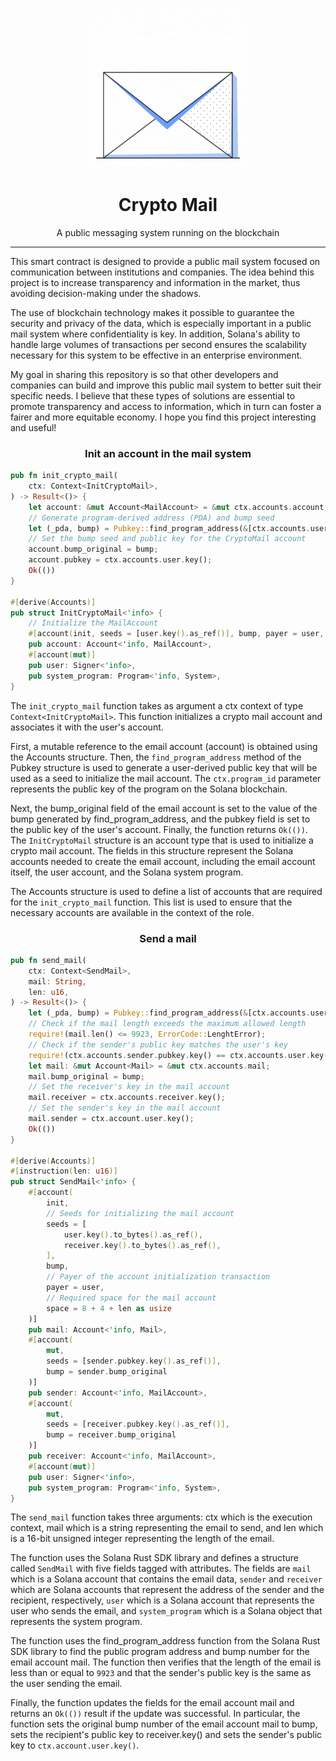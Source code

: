 <div align="center">

![crypto-mail](crypto-mail.gif)

<h1>Crypto Mail</h1>

A public messaging system running on the blockchain

</div>

---

This smart contract is designed to provide a public mail system focused on communication between institutions and companies. The idea behind this project is to increase transparency and information in the market, thus avoiding decision-making under the shadows.

The use of blockchain technology makes it possible to guarantee the security and privacy of the data, which is especially important in a public mail system where confidentiality is key. In addition, Solana's ability to handle large volumes of transactions per second ensures the scalability necessary for this system to be effective in an enterprise environment.

My goal in sharing this repository is so that other developers and companies can build and improve this public mail system to better suit their specific needs. I believe that these types of solutions are essential to promote transparency and access to information, which in turn can foster a fairer and more equitable economy. I hope you find this project interesting and useful!

<h3 align="center">Init an account in the mail system</h3>

```rust
pub fn init_crypto_mail(
    ctx: Context<InitCryptoMail>,
) -> Result<()> {
    let account: &mut Account<MailAccount> = &mut ctx.accounts.account;
    // Generate program-derived address (PDA) and bump seed
    let (_pda, bump) = Pubkey::find_program_address(&[ctx.accounts.user.key().as_ref()], ctx.program_id);
    // Set the bump seed and public key for the CryptoMail account
    account.bump_original = bump;
    account.pubkey = ctx.accounts.user.key();
    Ok(())
}

#[derive(Accounts)]
pub struct InitCryptoMail<'info> {
    // Initialize the MailAccount
    #[account(init, seeds = [user.key().as_ref()], bump, payer = user, space = 8 + MailAccount::SIZE)]
    pub account: Account<'info, MailAccount>,
    #[account(mut)]
    pub user: Signer<'info>,
    pub system_program: Program<'info, System>,
}
```

The `init_crypto_mail` function takes as argument a ctx context of type `Context<InitCryptoMail>`. This function initializes a crypto mail account and associates it with the user's account.

First, a mutable reference to the email account (account) is obtained using the Accounts structure. Then, the `find_program_address` method of the Pubkey structure is used to generate a user-derived public key that will be used as a seed to initialize the mail account. The `ctx.program_id` parameter represents the public key of the program on the Solana blockchain.

Next, the bump_original field of the email account is set to the value of the bump generated by find_program_address, and the pubkey field is set to the public key of the user's account. Finally, the function returns `Ok(())`. The `InitCryptoMail` structure is an account type that is used to initialize a crypto mail account. The fields in this structure represent the Solana accounts needed to create the email account, including the email account itself, the user account, and the Solana system program.

The Accounts structure is used to define a list of accounts that are required for the `init_crypto_mail` function. This list is used to ensure that the necessary accounts are available in the context of the role.

<h3 align="center">Send a mail</h3>

```rust
pub fn send_mail(
    ctx: Context<SendMail>,
    mail: String,
    len: u16,
) -> Result<()> {
    let (_pda, bump) = Pubkey::find_program_address(&[ctx.accounts.user.key().as_ref()], ctx.program_id);
    // Check if the mail length exceeds the maximum allowed length
    require!(mail.len() <= 9923, ErrorCode::LenghtError);
    // Check if the sender's public key matches the user's key
    require!(ctx.accounts.sender.pubkey.key() == ctx.accounts.user.key(), ErrorCode::PubkeyError);
    let mail: &mut Account<Mail> = &mut ctx.accounts.mail;
    mail.bump_original = bump;
    // Set the receiver's key in the mail account
    mail.receiver = ctx.accounts.receiver.key();
    // Set the sender's key in the mail account
    mail.sender = ctx.account.user.key();
    Ok(())
}

#[derive(Accounts)]
#[instruction(len: u16)]
pub struct SendMail<'info> {
    #[account(
        init,
        // Seeds for initializing the mail account
        seeds = [
            user.key().to_bytes().as_ref(),
            receiver.key().to_bytes().as_ref(),
        ],
        bump,
        // Payer of the account initialization transaction
        payer = user,
        // Required space for the mail account
        space = 8 + 4 + len as usize
    )]
    pub mail: Account<'info, Mail>,
    #[account(
        mut,
        seeds = [sender.pubkey.key().as_ref()],
        bump = sender.bump_original
    )]
    pub sender: Account<'info, MailAccount>,
    #[account(
        mut,
        seeds = [receiver.pubkey.key().as_ref()],
        bump = receiver.bump_original
    )]
    pub receiver: Account<'info, MailAccount>,
    #[account(mut)]
    pub user: Signer<'info>,
    pub system_program: Program<'info, System>,
}
```

The `send_mail` function takes three arguments: ctx which is the execution context, mail which is a string representing the email to send, and len which is a 16-bit unsigned integer representing the length of the email.

The function uses the Solana Rust SDK library and defines a structure called `SendMail` with five fields tagged with attributes. The fields are `mail` which is a Solana account that contains the email data, `sender` and `receiver` which are Solana accounts that represent the address of the sender and the recipient, respectively, `user` which is a Solana account that represents the user who sends the email, and `system_program` which is a Solana object that represents the system program.

The function uses the find_program_address function from the Solana Rust SDK library to find the public program address and bump number for the email account mail. The function then verifies that the length of the email is less than or equal to `9923` and that the sender's public key is the same as the user sending the email.

Finally, the function updates the fields for the email account mail and returns an `Ok(())` result if the update was successful. In particular, the function sets the original bump number of the email account mail to bump, sets the recipient's public key to receiver.key() and sets the sender's public key to `ctx.account.user.key()`.

